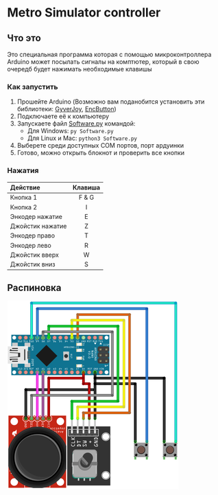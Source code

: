 # Metro Simulator controller

## Что это

Это специальная программа которая с помощью микроконтроллера Arduino может посылать сигналы на комптютер, который в свою очередб будет нажимать необходимые клавишы

### Как запустить

1. Прошейте Arduino (Возможно вам поданобится установить эти библиотеки: [GyverJoy](https://github.com/GyverLibs/GyverJoy), [EncButton](https://github.com/GyverLibs/EncButton))
2. Подключаете её к компьютеру
3. Запускаете файл [Software.py](https://github.com/Thorgathis/MetroController/blob/master/Firmware/Firmware.ino) командой:
    - Для Windows: `py Software.py`
    - Для Linux и Mac: `python3 Software.py`
4. Выберете среди доступных COM портов, порт ардуинки
5. Готово, можно открыть блокнот и проверить все кнопки

### Нажатия

| Действие         | Клавиша |
| :--------------- | :-----: |
| Кнопка 1         |  F & G  |
| Кнопка 2         |    I    |
| Энкодер нажатие  |    E    |
| Джойстик нажатие |    Z    |
| Энкодер право    |    T    |
| Энкодер лево     |    R    |
| Джойстик вверх   |    W    |
| Джойстик вниз    |    S    |

## Распиновка

<img src="Wiring.png" width=400>
